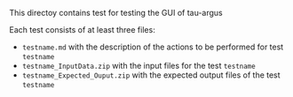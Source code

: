 This directoy contains test for testing the GUI of tau-argus

Each test consists of at least three files:
* `testname.md` with the description of the actions to be performed for test `testname`
* `testname_InputData.zip` with the input files for the test `testname`
* `testname_Expected_Ouput.zip` with the expected output files of the test `testname`
